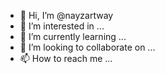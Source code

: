 - 👋 Hi, I’m @nayzartway
- 👀 I’m interested in ...
- 🌱 I’m currently learning ...
- 💞️ I’m looking to collaborate on ...
- 📫 How to reach me ...

<!---
nayzartway/nayzartway is a ✨ special ✨ repository because its `README.md` (this file) appears on your GitHub profile.
You can click the Preview link to take a look at your changes.
--->
